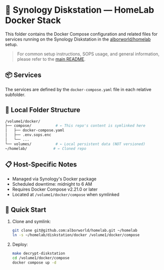 # 🧪 Synology Diskstation — HomeLab Docker Stack

This folder contains the Docker Compose configuration and related files for services running on the Synology Diskstation in the [alborworld/homelab](https://github.com/alborworld/homelab) setup.

> For common setup instructions, SOPS usage, and general information, please refer to the [main README](../README.md).

## 📦 Services

The services are defined by the `docker-compose.yaml` file in each relative subfolder.

## 📂 Local Folder Structure

```bash
/volume1/docker/
├── compose/           # ← This repo's content is symlinked here
│   ├── docker-compose.yaml
│   ├── .env.sops.enc
│   └── ...
└── volumes/           # ← Local persistent data (NOT versioned)
~/homelab/            # ← Cloned repo
```

## 📋 Host-Specific Notes

- Managed via Synology's Docker package
- Scheduled downtime: midnight to 6 AM
- Requires Docker Compose v2.21.0 or later
- Located at `/volume1/docker/compose` when symlinked

## 🚀 Quick Start

1. Clone and symlink:
   ```bash
   git clone git@github.com:alborworld/homelab.git ~/homelab
   ln -s ~/homelab/diskstation/docker /volume1/docker/compose
   ```

2. Deploy:
   ```bash
   make decrypt-diskstation
   cd /volume1/docker/compose
   docker compose up -d
   ```
